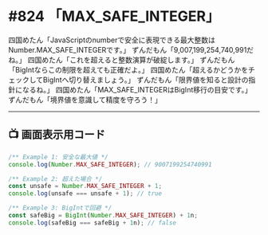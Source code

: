 # #824 「MAX_SAFE_INTEGER」

四国めたん「JavaScriptのnumberで安全に表現できる最大整数はNumber.MAX_SAFE_INTEGERです。」
ずんだもん「9,007,199,254,740,991だね。」
四国めたん「これを超えると整数演算が破綻します。」
ずんだもん「BigIntならこの制限を超えても正確だよ。」
四国めたん「超えるかどうかをチェックしてBigIntへ切り替えましょう。」
ずんだもん「限界値を知ると設計の指針になるね。」
四国めたん「MAX_SAFE_INTEGERはBigInt移行の目安です。」
ずんだもん「境界値を意識して精度を守ろう！」

---

## 📺 画面表示用コード

```typescript
/** Example 1: 安全な最大値 */
console.log(Number.MAX_SAFE_INTEGER); // 9007199254740991

/** Example 2: 超えた場合 */
const unsafe = Number.MAX_SAFE_INTEGER + 1;
console.log(unsafe === unsafe + 1); // true

/** Example 3: BigIntで回避 */
const safeBig = BigInt(Number.MAX_SAFE_INTEGER) + 1n;
console.log(safeBig === safeBig + 1n); // false
```
